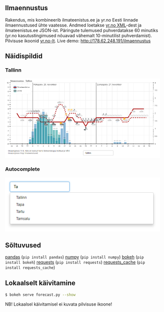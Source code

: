 ## Ilmaennustus
Rakendus, mis kombineerib ilmateenistus.ee ja yr.no Eesti linnade ilmaennustused ühte vaatesse. Andmed loetakse [yr.no XML](http://om.yr.no/verdata/xml/)-dest ja ilmateenistus.ee JSON-ist. Päringute tulemused puhverdatakse 60 minutiks (yr.no kasutustingimused nõuavad vähemalt 10-minutilist puhverdamist). Pilvisuse ikoonid [yr.no-lt](http://om.yr.no/symbol/). 
Live demo: http://178.62.248.191/ilmaennustus

## Näidispildid
### Tallinn
![tallinn](example_screenshots/tallinn.png)
### Autocomplete
![autocomplete](example_screenshots/autocomplete.png)

## Sõltuvused
[pandas](https://pandas.pydata.org/) (```pip install pandas```) 
[numpy](http://www.numpy.org/) (```pip install numpy```) 
[bokeh](https://bokeh.pydata.org/en/latest/) (```pip install bokeh```) 
[requests](http://docs.python-requests.org/en/master/) (```pip install requests```)
[requests_cache](https://github.com/reclosedev/requests-cache) (```pip install requests_cache```)

## Lokaalselt käivitamine
```sh
$ bokeh serve forecast.py --show
```
NB! Lokaalsel käivitamisel ei kuvata pilvisuse ikoone!
